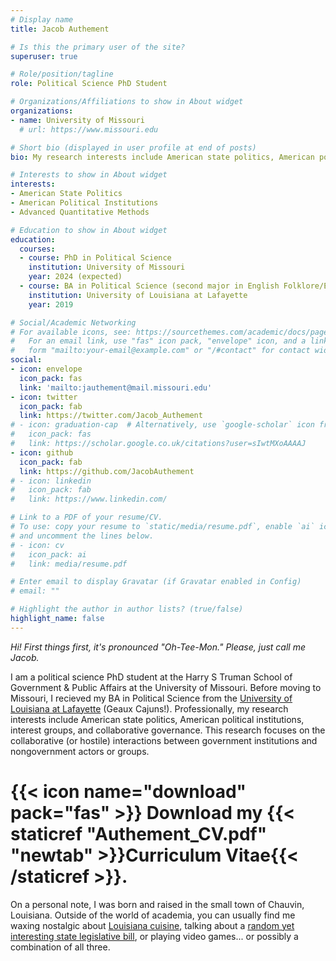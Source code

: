 ```yaml
---
# Display name
title: Jacob Authement

# Is this the primary user of the site?
superuser: true

# Role/position/tagline
role: Political Science PhD Student

# Organizations/Affiliations to show in About widget
organizations:
- name: University of Missouri
  # url: https://www.missouri.edu

# Short bio (displayed in user profile at end of posts)
bio: My research interests include American state politics, American political institutions, and advanced quantitative methods.

# Interests to show in About widget
interests:
- American State Politics
- American Political Institutions
- Advanced Quantitative Methods

# Education to show in About widget
education:
  courses:
  - course: PhD in Political Science
    institution: University of Missouri
    year: 2024 (expected)
  - course: BA in Political Science (second major in English Folklore/Ethnography)
    institution: University of Louisiana at Lafayette
    year: 2019

# Social/Academic Networking
# For available icons, see: https://sourcethemes.com/academic/docs/page-builder/#icons
#   For an email link, use "fas" icon pack, "envelope" icon, and a link in the
#   form "mailto:your-email@example.com" or "/#contact" for contact widget.
social:
- icon: envelope
  icon_pack: fas
  link: 'mailto:jauthement@mail.missouri.edu'
- icon: twitter
  icon_pack: fab
  link: https://twitter.com/Jacob_Authement
# - icon: graduation-cap  # Alternatively, use `google-scholar` icon from `ai` icon pack
#   icon_pack: fas
#   link: https://scholar.google.co.uk/citations?user=sIwtMXoAAAAJ
- icon: github
  icon_pack: fab
  link: https://github.com/JacobAuthement
# - icon: linkedin
#   icon_pack: fab
#   link: https://www.linkedin.com/

# Link to a PDF of your resume/CV.
# To use: copy your resume to `static/media/resume.pdf`, enable `ai` icons in `params.toml`, 
# and uncomment the lines below.
# - icon: cv
#   icon_pack: ai
#   link: media/resume.pdf

# Enter email to display Gravatar (if Gravatar enabled in Config)
# email: ""

# Highlight the author in author lists? (true/false)
highlight_name: false
---
```


_Hi! First things first, it's pronounced "Oh-Tee-Mon." Please, just call me Jacob._

I am a political science PhD student at the Harry S Truman School of Government & Public Affairs at the University of Missouri. Before moving to Missouri, I recieved my BA in Political Science from the [University of Louisiana at Lafayette](https://louisiana.edu) (Geaux Cajuns!). Professionally, my research interests include American state politics, American political institutions, interest groups, and collaborative governance. This research focuses on the collaborative (or hostile) interactions between government institutions and nongovernment actors or groups.

# {{< icon name="download" pack="fas" >}} Download my {{< staticref "Authement_CV.pdf" "newtab" >}}Curriculum Vitae{{< /staticref >}}.

On a personal note, I was born and raised in the small town of Chauvin, Louisiana. Outside of the world of academia, you can usually find me waxing nostalgic about [Louisiana cuisine](https://mosquitosupperclub.com), talking about a [random yet interesting state legislative bill](https://legis.la.gov/legis/BillInfo.aspx?s=21RS&b=HB351&sbi=y), or playing video games... or possibly a combination of all three.
